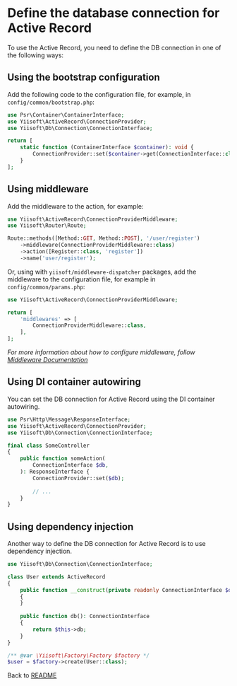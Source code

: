# Define the database connection for Active Record

To use the Active Record, you need to define the DB connection in one of the following ways:

## Using the bootstrap configuration

Add the following code to the configuration file, for example, in `config/common/bootstrap.php`:

```php
use Psr\Container\ContainerInterface;
use Yiisoft\ActiveRecord\ConnectionProvider;
use Yiisoft\Db\Connection\ConnectionInterface;

return [
    static function (ContainerInterface $container): void {
        ConnectionProvider::set($container->get(ConnectionInterface::class));
    }
];
```

## Using middleware

Add the middleware to the action, for example:

```php
use Yiisoft\ActiveRecord\ConnectionProviderMiddleware;
use Yiisoft\Router\Route;

Route::methods([Method::GET, Method::POST], '/user/register')
    ->middleware(ConnectionProviderMiddleware::class)
    ->action([Register::class, 'register'])
    ->name('user/register');
```

Or, using with `yiisoft/middleware-dispatcher` packages, add the middleware to the configuration file,
for example in `config/common/params.php`:

```php
use Yiisoft\ActiveRecord\ConnectionProviderMiddleware;

return [
    'middlewares' => [
        ConnectionProviderMiddleware::class,
    ],
];
```

_For more information about how to configure middleware, follow
[Middleware Documentation](https://github.com/yiisoft/docs/blob/master/guide/en/structure/middleware.md)_

## Using DI container autowiring

You can set the DB connection for Active Record using the DI container autowiring.

```php
use Psr\Http\Message\ResponseInterface;
use Yiisoft\ActiveRecord\ConnectionProvider;
use Yiisoft\Db\Connection\ConnectionInterface;

final class SomeController
{
    public function someAction(
        ConnectionInterface $db,
    ): ResponseInterface {
        ConnectionProvider::set($db);
    
        // ...
    }
}
```

## Using dependency injection

Another way to define the DB connection for Active Record is to use dependency injection.

```php
use Yiisoft\Db\Connection\ConnectionInterface;

class User extends ActiveRecord
{
    public function __construct(private readonly ConnectionInterface $db)
    {
    }
    
    public function db(): ConnectionInterface
    {
        return $this->db;
    }
}
```

```php
/** @var \Yiisoft\Factory\Factory $factory */
$user = $factory->create(User::class);
```

Back to [README](../README.md)

